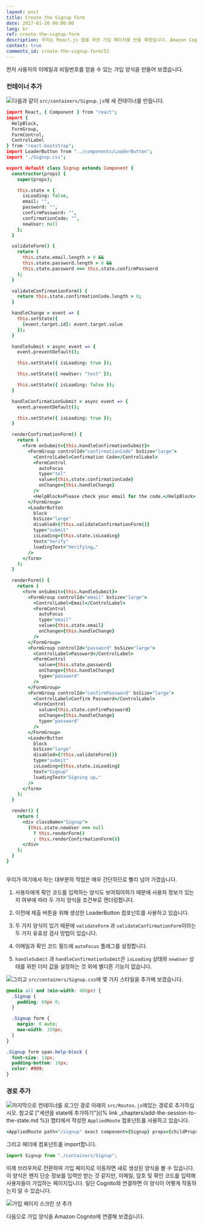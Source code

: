```yaml
---
layout: post
title: Create the Signup Form
date: 2017-01-20 00:00:00
lang: kr
ref: create-the-signup-form
description: 우리는 React.js 앱을 위한 가입 페이지를 만들 예정입니다. Amazon Cognito를 사용하여 사용자를 등록하려면 사용자가 이메일로 전송된 인증 코드를 입력할 수있는 양식을 만들어야합니다. 
context: true
comments_id: create-the-signup-form/52
---
```


먼저 사용자의 이메일과 비밀번호를 얻을 수 있는 가입 양식을 만들어 보겠습니다.

### 컨테이너 추가

<img class="code-marker" src="/assets/s.png" />다음과 같이 `src/containers/Signup.js`에 새 컨테이너를 만듭니다.

``` coffee
import React, { Component } from "react";
import {
  HelpBlock,
  FormGroup,
  FormControl,
  ControlLabel
} from "react-bootstrap";
import LoaderButton from "../components/LoaderButton";
import "./Signup.css";

export default class Signup extends Component {
  constructor(props) {
    super(props);

    this.state = {
      isLoading: false,
      email: "",
      password: "",
      confirmPassword: "",
      confirmationCode: "",
      newUser: null
    };
  }

  validateForm() {
    return (
      this.state.email.length > 0 &&
      this.state.password.length > 0 &&
      this.state.password === this.state.confirmPassword
    );
  }

  validateConfirmationForm() {
    return this.state.confirmationCode.length > 0;
  }

  handleChange = event => {
    this.setState({
      [event.target.id]: event.target.value
    });
  }

  handleSubmit = async event => {
    event.preventDefault();

    this.setState({ isLoading: true });

    this.setState({ newUser: "test" });

    this.setState({ isLoading: false });
  }

  handleConfirmationSubmit = async event => {
    event.preventDefault();

    this.setState({ isLoading: true });
  }

  renderConfirmationForm() {
    return (
      <form onSubmit={this.handleConfirmationSubmit}>
        <FormGroup controlId="confirmationCode" bsSize="large">
          <ControlLabel>Confirmation Code</ControlLabel>
          <FormControl
            autoFocus
            type="tel"
            value={this.state.confirmationCode}
            onChange={this.handleChange}
          />
          <HelpBlock>Please check your email for the code.</HelpBlock>
        </FormGroup>
        <LoaderButton
          block
          bsSize="large"
          disabled={!this.validateConfirmationForm()}
          type="submit"
          isLoading={this.state.isLoading}
          text="Verify"
          loadingText="Verifying…"
        />
      </form>
    );
  }

  renderForm() {
    return (
      <form onSubmit={this.handleSubmit}>
        <FormGroup controlId="email" bsSize="large">
          <ControlLabel>Email</ControlLabel>
          <FormControl
            autoFocus
            type="email"
            value={this.state.email}
            onChange={this.handleChange}
          />
        </FormGroup>
        <FormGroup controlId="password" bsSize="large">
          <ControlLabel>Password</ControlLabel>
          <FormControl
            value={this.state.password}
            onChange={this.handleChange}
            type="password"
          />
        </FormGroup>
        <FormGroup controlId="confirmPassword" bsSize="large">
          <ControlLabel>Confirm Password</ControlLabel>
          <FormControl
            value={this.state.confirmPassword}
            onChange={this.handleChange}
            type="password"
          />
        </FormGroup>
        <LoaderButton
          block
          bsSize="large"
          disabled={!this.validateForm()}
          type="submit"
          isLoading={this.state.isLoading}
          text="Signup"
          loadingText="Signing up…"
        />
      </form>
    );
  }

  render() {
    return (
      <div className="Signup">
        {this.state.newUser === null
          ? this.renderForm()
          : this.renderConfirmationForm()}
      </div>
    );
  }
}
 
```

우리가 여기에서 하는 대부분의 작업은 매우 간단하므로 빨리 넘어 가겠습니다.

1. 사용자에게 확인 코드를 입력하는 양식도 보여줘야하기 때문에 사용자 정보가 있는지 여부에 따라 두 가지 양식을 조건부로 렌더링합니다.

2. 이전에 제출 버튼을 위해 생성한 LoaderButton 컴포넌트를 사용하고 있습니다.

3. 두 가지 양식이 있기 때문에 `validateForm` 과 `validateConfirmationForm`이라는 두 가지 유효성 검사 방법이 있습니다.

4. 이메일과 확인 코드 필드에 `autoFocus` 플래그를 설정합니다.

5. `handleSubmit` 과 `handleConfirmationSubmit`은 `isLoading` 상태와 `newUser` 상태를 위한 더미 값을 설정하는 것 외에 별다른 기능이 없습니다.

<img class="code-marker" src="/assets/s.png" />그리고 `src/containers/Signup.css`에 몇 가지 스타일을 추가해 보겠습니다.


``` css
@media all and (min-width: 480px) {
  .Signup {
    padding: 60px 0;
  }

  .Signup form {
    margin: 0 auto;
    max-width: 320px;
  }
}

.Signup form span.help-block {
  font-size: 14px;
  padding-bottom: 10px;
  color: #999;
}
```

### 경로 추가

<img class="code-marker" src="/assets/s.png" />마지막으로 컨테이너를 로그인 경로 아래의 `src/Routes.js`에있는 경로로 추가하십시오. 참고로 ["세션을 state에 추가하기"]({% link _chapters/add-the-session-to-the-state.md %}) 챕터에서 작성한 `AppliedRoute` 컴포넌트를 사용하고 있습니다.

``` coffee
<AppliedRoute path="/signup" exact component={Signup} props={childProps} />
```

그리고 헤더에 컴포넌트를 import합니다.

``` javascript
import Signup from "./containers/Signup";
```

이제 브라우저로 전환하여 가입 페이지로 이동하면 새로 생성된 양식을 볼 수 있습니다. 이 양식은 왠지 단순 정보를 입력만 받는 것 같지만, 이메일, 암호 및 확인 코드를 입력해 사용자들이 가입하는 페이지입니다. 일단 Cognito와 연결하면 이 양식이 어떻게 작동하는지 알 수 있습니다.

![가입 페이지 스크린 샷 추가](/assets/signup-page-added.png)

다음으로 가입 양식을 Amazon Cognito에 연결해 보겠습니다.
